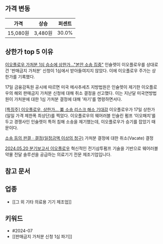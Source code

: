 ## 가격 변동
| 가격      | 상승     | 퍼센트   |
| ------- | ------ | ----- |
| 15,080원 | 3,480원 | 30.0% |
## 상한가 top 5 이유
[이오플로우 가처분 1심 승소에 상한가…"본안 소송 집중"](https://n.news.naver.com/mnews/article/015/0005010899)
인슐렛이 이오플로우를 상대로 건 '판매금지 가처분' 신청이 1심에서 받아들여지지 않았다. 이에 이오플로우 주가는 상한가를 기록했다.  
  
17일 금융감독원 공시에 따르면 미국 메사추세츠 지방법원은 인슐렛이 제기한 이오플로우의 해외 판매금지 가처분 신청에 대해 취소 결정을 선고했다. 이는 지난달 미국연방법원이 가처분에 대한 1심 가처분 결정에 대해 '파기'를 명령하면서다.

[[특징주] 이오플로우, 상한가… 美 소송 리스크 해소 기대감](https://n.news.naver.com/mnews/article/366/0001005369)
이오플로우가 17일 상한가(일일 가격 제한폭 최상단)를 찍었다. 이오플로우의 웨어러블 인슐린 펌프 ‘이오패치’를 두고 경쟁사인 인슐렛이 특허 침해 소송을 제기했는데, 이오플로우가 승기를 잡았기 때문이다.

[소송 등의 판결ㆍ결정(일정금액 이상의 청구)](https://dart.fss.or.kr/dsaf001/main.do?rcpNo=20240717900328)
가처분 결정에 대한 취소(Vacate) 결정

[2024.05.20 분기보고서 이오플로우](https://dart.fss.or.kr/dsaf001/main.do?rcpNo=20240520000253)
혁신적인 전기삼투펌프 기술을 기반으로 웨어러블 약물 전달 솔루션을 공급하는 의료기기 전문 제조기업입니다.
## 참고 문서
## 업종
- [[그 외 기타 의료용 기기 제조업]]
## 키워드
- #2024-07
- [[판매금지 가처분 신청 1심 파기]]